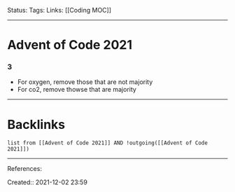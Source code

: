 Status: 
Tags: 
Links: [[Coding MOC]]
___
# Advent of Code 2021
### 3
- For oxygen, remove those that are not majority
- For co2, remove thowse that are majority
___
# Backlinks
```dataview
list from [[Advent of Code 2021]] AND !outgoing([[Advent of Code 2021]])
```
___
References:

Created:: 2021-12-02 23:59
